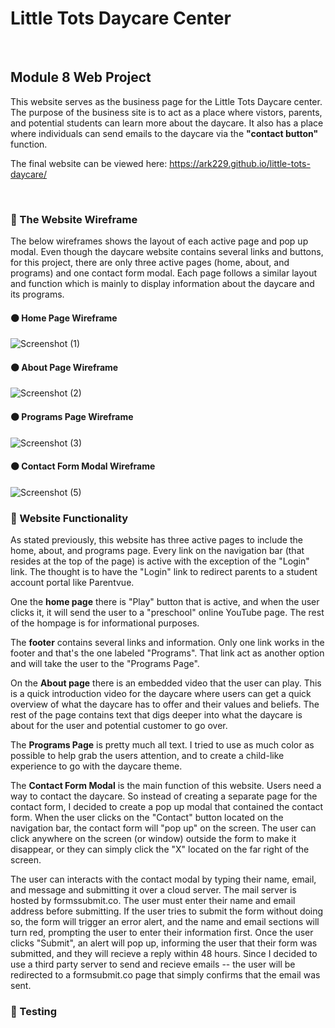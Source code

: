 # Little Tots Daycare Center</h1>
<br>

## Module 8 Web Project</h2>

This website serves as the business page for the Little Tots Daycare center.
The purpose of the business site is to act as a place where vistors, parents, and 
potential students can learn more about the daycare. It also has a place where 
individuals can send emails to the daycare via the <b>"contact button"</b> function.
 
The final website can be viewed here: https://ark229.github.io/little-tots-daycare/

<br>

### 💼 The Website Wireframe 
The below wireframes shows the layout of each active page and pop up modal. Even though the daycare 
website contains several links and buttons, for this project, there are only three active pages
(home, about, and programs) and one contact form modal. Each page follows a similar layout and function which
is mainly to display information about the daycare and its programs. 

#### ⚫ Home Page Wireframe
![Screenshot (1)](https://user-images.githubusercontent.com/40047791/156866298-ee61c9b4-6944-43c9-a231-95e244dd26e8.png)

#### ⚫ About Page Wireframe
![Screenshot (2)](https://user-images.githubusercontent.com/40047791/156890468-43eee4f6-9b7d-469a-8f1c-6c23a7c64626.png)

#### ⚫ Programs Page Wireframe
![Screenshot (3)](https://user-images.githubusercontent.com/40047791/156890730-aaec1ed5-fa67-4a16-a3a4-f91119c764d0.png)

#### ⚫ Contact Form Modal Wireframe
![Screenshot (5)](https://user-images.githubusercontent.com/40047791/156890836-506de1b3-11fd-4911-9381-d58d7415445d.png)

### 💼 Website Functionality
As stated previously, this website has three active pages to include the home, about, and programs page.
Every link on the navigation bar (that resides at the top of the page) is active with the exception of the 
"Login" link. The thought is to have the "Login" link to redirect parents to a student account portal like 
Parentvue.

One the <b>home page</b> there is "Play" button that is active, and when the user clicks it, it will send the user
to a "preschool" online YouTube page. The rest of the hompage is for informational purposes.

The <b>footer</b> contains several links and information. Only one link works in the footer and that's the one 
labeled "Programs". That link act as another option and will take the user to the "Programs Page".

On the <b>About page</b> there is an embedded video that the user can play. This is a quick introduction video
for the daycare where users can get a quick overview of what the daycare has to offer and their values and beliefs.
The rest of the page contains text that digs deeper into what the daycare is about for the user and potential customer
to go over.

The <b>Programs Page</b> is pretty much all text. I tried to use as much color as possible to help grab the users attention,
and to create a child-like experience to go with the daycare theme. 

The <b>Contact Form Modal</b> is the main function of this website. Users need a way to contact the daycare. So instead of 
creating a separate page for the contact form, I decided to create a pop up modal that contained the contact form. When the user clicks
on the "Contact" button located on the navigation bar, the contact form will "pop up" on the screen. The user can click anywhere on 
the screen (or window) outside the form to make it disappear, or they can simply click the "X" located on the far right of the 
screen.

The user can interacts with the contact modal by typing their name, email, and message and submitting it over a cloud server. 
The mail server is hosted by formssubmit.co. The user must enter their name and email address before submitting. If the user tries
to submit the form without doing so, the form will trigger an error alert, and the name and email sections will turn red,
prompting the user to enter their information first. Once the user clicks "Submit", an alert will pop up, informing the user that their
form was submitted, and they will recieve a reply within 48 hours. Since I decided to use a third party server to send and recieve
emails -- the user will be redirected to a formsubmit.co page that simply confirms that the email was sent. 

### 💼 Testing
